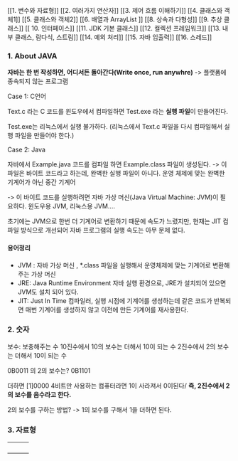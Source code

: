 
[[1. 변수와 자료형]]
[[2. 여러가지 연산자]]
[[3. 제어 흐름 이해하기]]
[[4. 클래스와 객체1]]
[[5. 클래스와 객체2]]
[[6. 배열과 ArrayList ]]
[[8. 상속과 다형성]]
[[9. 추상 클래스]]
[[ 10. 인터페이스]]
[[11. JDK 기본 클래스]]
[[12. 컬렉션 프레임워크]]
[[13. 내부 클래스, 람다식, 스트림]]
[[14. 예외 처리]]
[[15. 자바 입출력]]
[[16. 스레드]]


### 1. About JAVA

**자바는 한 번 작성하면, 어디서든 돌아간다(Write once, run anywhre)**
-> 플랫폼에 종속되지 않는 프로그램


Case 1: C언어

Text.c 라는 C 코드를 윈도우에서 컴파일하면 Test.exe 라는 **실행 파일**이 만들어진다.

Test.exe는 리눅스에서 실행 불가하다. (리눅스에서 Text.c 파일을 다시 컴파일해서 실행 파일을 만들어야 한다.)

Case 2: Java

자바에서 Example.java 코드를 컴파일 하면 Example.class 파일이 생성된다.
-> 이 파일은 바이트 코드라고 하는데, 완벽한 실행 파일이 아니다. 운영 체제에 맞는 완벽한 기계어가 아닌 중간 기계어

-> 이 바이트 코드를 실행하려면 자바 가상 머신(Java Virtual Machine: JVM)이 필요하다.
윈도우용 JVM, 리눅스용 JVM....

초기에는 JVM으로 한번 더 기계어로 변환하기 때문에 속도가 느렸지만, 현재는 JIT 컴파일 방식으로 개선되어 자바 프로그램의 실행 속도는 아무 문제 없다.

#### 용어정리
- JVM : 자바 가상 머신 , \*.class 파일을 실행해서 운영체제에 맞는 기계어로 변환해주는 가상 머신
- JRE: Java Runtime Environment 자바 실행 환경으로, JRE가 설치되어 있으면 JVM도 설치 되어 있다.
- JIT: Just In Time 컴파일러, 실행 시점에 기계어를 생성하는데 같은 코드가 반복되면 매번 기계어를 생성하지 않고 이전에 만든 기계어를 재사용한다.

### 2. 숫자

보수: 보충해주는 수
10진수에서 10의 보수는 더해서 10이 되는 수
2진수에서 2의 보수는 더해서 10이 되는 수

0B0011 의 2의 보수는?
0B1101

더하면 [1]0000 4비트만 사용하는 컴퓨터라면 1이 사라져서 0이된다/
**즉, 2진수에서 2의 보수를 음수라고 한다.**

2의 보수를 구하는 방법?
-> 1의 보수를 구해서 1을 더하면 된다.


### 3. 자료형

|     |     |     |
| --- | --- | --- |
|     |     |     |
|     |     |     |
|     |     |     |
|     |     |     |
